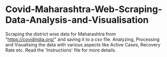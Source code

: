 # Covid-Maharashtra-Web-Scraping-Data-Analysis-and-Visualisation
Scraping the district wise data for Maharashtra from "https://covidindia.org/" and saving it to a csv file. Analyzing, Processing and Visualising the data with various aspects like Active Cases, Recovery Rate etc. Read the 'Instructions' file for more details.
